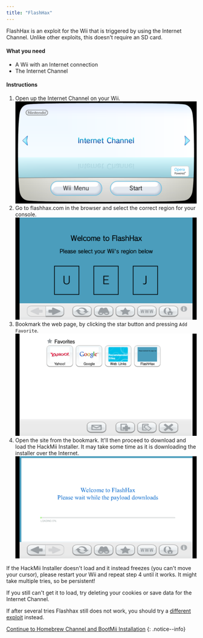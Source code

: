 ```yaml
---
title: "FlashHax"
---
```


FlashHax is an exploit for the Wii that is triggered by using the Internet Channel. Unlike other exploits, this doesn't require an SD card.

#### What you need

* A Wii with an Internet connection
* The Internet Channel

#### Instructions

1. Open up the Internet Channel on your Wii.
    ![Internet Channel Wii Menu](/images/exploits/flashhax/internet-channel-start.png)
1. Go to flashhax.com in the browser and select the correct region for your console.
    ![Flashhax Region Select](/images/exploits/flashhax/select-region.png)
1. Bookmark the web page, by clicking the star button and pressing `Add Favorite`.
    ![Bookmark Flashhax](/images/exploits/flashhax/bookmark-page.png)
1. Open the site from the bookmark. It'll then proceed to download and load the HackMii Installer. It may take some time as it is downloading the installer over the Internet.
    ![Downloading Flashhax](/images/exploits/flashhax/wait-for-download.png)

If the HackMii Installer doesn't load and it instead freezes (you can't move your cursor), please restart your Wii and repeat step 4 until it works. It might take multiple tries, so be persistent!

If you still can't get it to load, try deleting your cookies or save data for the Internet Channel.

If after several tries Flashhax still does not work, you should try a [different exploit](get-started) instead.


[Continue to Homebrew Channel and BootMii Installation](hbc)
{: .notice--info}
